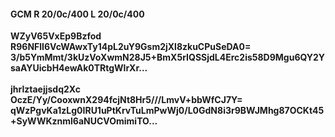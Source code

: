 #### GCM R 20/0c/400 L 20/0c/400
**WZyV65VxEp9Bzfod**<br/>**R96NFlI6VcWAwxTy14pL2uY9Gsm2jXl8zkuCPuSeDA0=**<br/>**3/b5YmMmt/3kUzVoXwmN28J5+BmX5rIQSSjdL4Erc2is58D9Mgu6QY2YsaAYUicbH4ewAk0TRtgWlrXr...**<br/><br/>
**jhrlztaejjsdq2Xc**<br/>**OczE/Yy/CooxwnX294fcjNt8Hr5///LmvV+bbWfCJ7Y=**<br/>**qWzPgvKa1zLg0IRU1uPtKrvTuLmPwWj0/L0GdN8i3r9BWJMhg87OCKt45+SyWWKznml6aNUCVOmimiTO...**